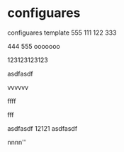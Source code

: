 # configuares
configuares template
555
111
122
333

444
555
ooooooo


123123123123


asdfasdf


vvvvvv


ffff

fff

asdfasdf
12121
asdfasdf

nnnn''